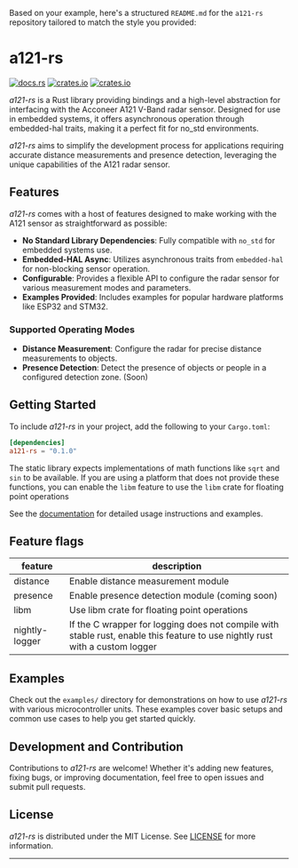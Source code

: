 Based on your example, here's a structured `README.md` for the `a121-rs` repository tailored to match the style you provided:

# a121-rs

[![docs.rs](https://docs.rs/a121-rs/badge.svg)](https://docs.rs/a121-rs)
[![crates.io](https://img.shields.io/crates/v/a121-rs.svg)](https://crates.io/crates/a121-rs)
[![crates.io](https://img.shields.io/crates/d/a121-rs.svg)](https://crates.io/crates/a121-rs)

_a121-rs_ is a Rust library providing bindings and a high-level abstraction for interfacing with the Acconeer A121 V-Band radar sensor. Designed for use in embedded systems, it offers asynchronous operation through embedded-hal traits, making it a perfect fit for no_std environments.

_a121-rs_ aims to simplify the development process for applications requiring accurate distance measurements and presence detection, leveraging the unique capabilities of the A121 radar sensor.

## Features

_a121-rs_ comes with a host of features designed to make working with the A121 sensor as straightforward as possible:

- **No Standard Library Dependencies**: Fully compatible with `no_std` for embedded systems use.
- **Embedded-HAL Async**: Utilizes asynchronous traits from `embedded-hal` for non-blocking sensor operation.
- **Configurable**: Provides a flexible API to configure the radar sensor for various measurement modes and parameters.
- **Examples Provided**: Includes examples for popular hardware platforms like ESP32 and STM32.

### Supported Operating Modes

- **Distance Measurement**: Configure the radar for precise distance measurements to objects.
- **Presence Detection**: Detect the presence of objects or people in a configured detection zone. (Soon)

## Getting Started

To include _a121-rs_ in your project, add the following to your `Cargo.toml`:

```toml
[dependencies]
a121-rs = "0.1.0"
```

The static library expects implementations of math functions like `sqrt` and `sin` to be available.
If you are using a platform that does not provide these functions, you can enable the `libm` feature to use the `libm` crate for floating point operations


See the [documentation](https://docs.rs/a121-rs) for detailed usage instructions and examples.

## Feature flags
feature | description
--- | ---
distance | Enable distance measurement module
presence | Enable presence detection module (coming soon)
libm | Use libm crate for floating point operations
nightly-logger | If the C wrapper for logging does not compile with stable rust, enable this feature to use nightly rust with a custom logger

## Examples

Check out the `examples/` directory for demonstrations on how to use _a121-rs_ with various microcontroller units.
These examples cover basic setups and common use cases to help you get started quickly.

## Development and Contribution

Contributions to _a121-rs_ are welcome! Whether it's adding new features, fixing bugs, or improving documentation, feel free to open issues and submit pull requests.

## License

_a121-rs_ is distributed under the MIT License. See [LICENSE](https://github.com/Ragarnoy/a121-rs/LICENSE) for more information.

---